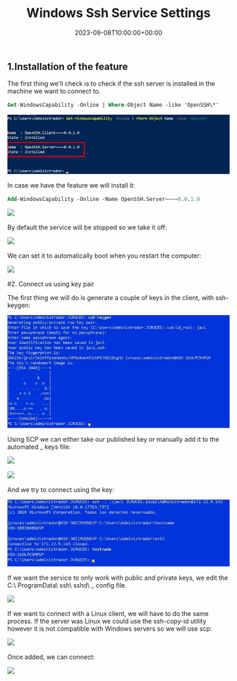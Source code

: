 ﻿---
title: "Windows Ssh Service Settings"
date: 2023-09-08T10:00:00+00:00
Description: Learn how to set ssh service on Windows
tags: [Windows,Sistemas,ISO,ASO]
hero: images/sistemas/ssh_win/windows-ssh.jpg
---


## 1.Installation of the feature

The first thing we'll check is to check if the ssh server is installed in the machine we want to connect to.

```ps
Get-WindowsCapability -Online | Where-Object Name -like 'OpenSSH\*'
```

![](/sistemas/ssh_windows/img/Aspose.Words.abd631a7-a62e-4d27-bef0-1d38f74ce102.001.jpeg)

In case we have the feature we will install it:

```ps
Add-WindowsCapability -Online -Name OpenSSH.Server~~~~0.0.1.0
```

![](/sistemas/ssh_windows/img/Aspose.Words.abd631a7-a62e-4d27-bef0-1d38f74ce102.002.png)

By default the service will be stopped so we take it off:

![](/sistemas/ssh_windows/img/Aspose.Words.abd631a7-a62e-4d27-bef0-1d38f74ce102.003.png)

We can set it to automatically boot when you restart the computer:

![](/sistemas/ssh_windows/img/Aspose.Words.abd631a7-a62e-4d27-bef0-1d38f74ce102.004.png)

#2. Connect us using key pair

The first thing we will do is generate a couple of keys in the client, with ssh-keygen:

![](/sistemas/ssh_windows/img/Aspose.Words.abd631a7-a62e-4d27-bef0-1d38f74ce102.005.jpeg)

Using SCP we can either take our published key or manually add it to the automated _ keys file:

![](/sistemas/ssh_windows/img/Aspose.Words.abd631a7-a62e-4d27-bef0-1d38f74ce102.006.png)

![](/sistemas/ssh_windows/img/Aspose.Words.abd631a7-a62e-4d27-bef0-1d38f74ce102.007.png)

And we try to connect using the key:

![](/sistemas/ssh_windows/img/Aspose.Words.abd631a7-a62e-4d27-bef0-1d38f74ce102.008.jpeg)

If we want the service to only work with public and private keys, we edit the C:\ ProgramData\ ssh\ sshd\ _ config file.

![](/sistemas/ssh_windows/img/Aspose.Words.abd631a7-a62e-4d27-bef0-1d38f74ce102.009.png)

If we want to connect with a Linux client, we will have to do the same process. If the server was Linux we could use the ssh-copy-id utility however it is not compatible with Windows servers so we will use scp:

![](/sistemas/ssh_windows/img/Aspose.Words.abd631a7-a62e-4d27-bef0-1d38f74ce102.010.png)

Once added, we can connect:

![](/sistemas/ssh_windows/img/Aspose.Words.abd631a7-a62e-4d27-bef0-1d38f74ce102.011.png)


